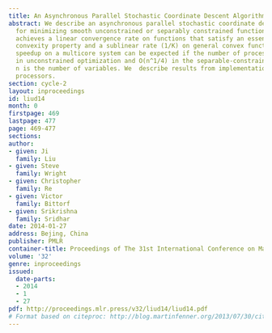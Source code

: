 ```yaml
---
title: An Asynchronous Parallel Stochastic Coordinate Descent Algorithm
abstract: We describe an asynchronous parallel stochastic coordinate descent algorithm
  for minimizing smooth unconstrained or separably constrained functions. The method
  achieves a linear convergence rate on functions that satisfy an essential strong
  convexity property and a sublinear rate (1/K) on general convex functions. Near-linear
  speedup on a multicore system can be expected if the number of processors is O(n^1/2)
  in unconstrained optimization and O(n^1/4) in the separable-constrained case, where
  n is the number of variables. We  describe results from implementation on 40-core
  processors.
section: cycle-2
layout: inproceedings
id: liud14
month: 0
firstpage: 469
lastpage: 477
page: 469-477
sections: 
author:
- given: Ji
  family: Liu
- given: Steve
  family: Wright
- given: Christopher
  family: Re
- given: Victor
  family: Bittorf
- given: Srikrishna
  family: Sridhar
date: 2014-01-27
address: Bejing, China
publisher: PMLR
container-title: Proceedings of The 31st International Conference on Machine Learning
volume: '32'
genre: inproceedings
issued:
  date-parts:
  - 2014
  - 1
  - 27
pdf: http://proceedings.mlr.press/v32/liud14/liud14.pdf
# Format based on citeproc: http://blog.martinfenner.org/2013/07/30/citeproc-yaml-for-bibliographies/
---
```

